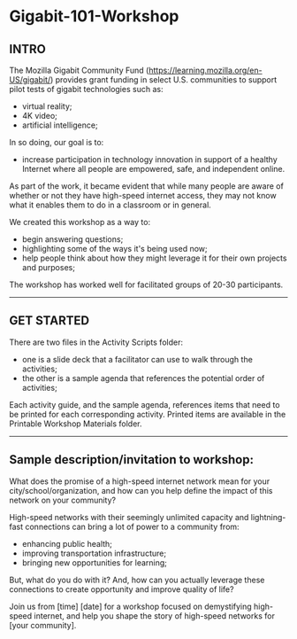 # Gigabit-101-Workshop

## INTRO

The Mozilla Gigabit Community Fund (https://learning.mozilla.org/en-US/gigabit/) provides grant funding in select U.S. communities to support pilot tests of gigabit technologies such as: 

- virtual reality;
- 4K video;
- artificial intelligence; 

In so doing, our goal is to: 

- increase participation in technology innovation in support of a healthy Internet where all people are empowered, safe, and independent online. 

As part of the work, it became evident that while many people are aware of whether or not they have high-speed internet access, they may not know what it enables them to do in a classroom or in general. 

We created this workshop as a way to: 

- begin answering questions; 
- highlighting some of the ways it's being used now; 
- help people think about how they might leverage it for their own projects and purposes; 

The workshop has worked well for facilitated groups of 20-30 participants.

---

## GET STARTED

There are two files in the Activity Scripts folder: 

- one is a slide deck that a facilitator can use to walk through the activities;
- the other is a sample agenda that references the potential order of activities; 

Each activity guide, and the sample agenda, references items that need to be printed for each corresponding activity. 
Printed items are available in the Printable Workshop Materials folder.

---

## Sample description/invitation to workshop:

What does the promise of a high-speed internet network mean for your city/school/organization, and how can you help define the impact of this network on your community?

High-speed networks with their seemingly unlimited capacity and lightning-fast connections can bring a lot of power to a community from: 

- enhancing public health; 
- improving transportation infrastructure; 
- bringing new opportunities for learning;

But, what do you do with it? And, how can you actually leverage these connections to create opportunity and improve quality of life?

Join us from [time] [date] for a workshop focused on demystifying high-speed internet, and help you shape the story of high-speed networks for [your community].
